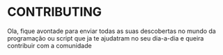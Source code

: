 # CONTRIBUTING

Ola, fique avontade para enviar todas as suas descobertas no mundo da programação ou script que ja te ajudatram no seu dia-a-dia e queira contribuir com a comunidade

